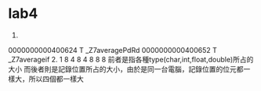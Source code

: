 # lab4
1. 
0000000000400624 T _Z7averagePdRd
0000000000400652 T _Z7averageif
2.
1 8 
4 8
4 8
8 8
前者是指各種type(char,int,float,double)所占的大小
而後者則是記錄位置所占的大小，由於是同一台電腦，記錄位置的位元都一樣大，所以四個都一樣大
